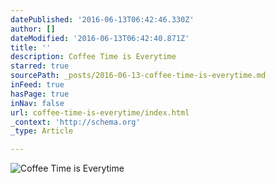 ```yaml
---
datePublished: '2016-06-13T06:42:46.330Z'
author: []
dateModified: '2016-06-13T06:42:40.871Z'
title: ''
description: Coffee Time is Everytime
starred: true
sourcePath: _posts/2016-06-13-coffee-time-is-everytime.md
inFeed: true
hasPage: true
inNav: false
url: coffee-time-is-everytime/index.html
_context: 'http://schema.org'
_type: Article

---
```

![Coffee Time is Everytime](https://s3-us-west-2.amazonaws.com/the-grid-img/p/488a6efe88d42f30fc070853758fce00f2299cb2.jpg)